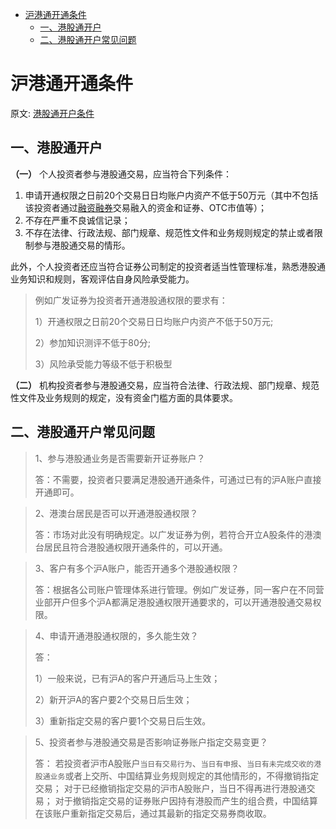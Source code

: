 - [沪港通开通条件](#沪港通开通条件)
  - [一、港股通开户](#一港股通开户)
  - [二、港股通开户常见问题](#二港股通开户常见问题)

[融资融券]: #

# 沪港通开通条件

原文: [港股通开户条件](https://edu.gtja.com/app/common/news-detail.html?id=1397&navFa=6&navCh=%E6%8A%95%E8%B5%84%E8%AF%BE%E5%A0%82&categoryId=202)

## 一、港股通开户

**（一）** 个人投资者参与港股通交易，应当符合下列条件：

1. 申请开通权限之日前20个交易日日均账户内资产不低于50万元（其中不包括该投资者通过[融资融券]交易融入的资金和证券、OTC市值等）；
2. 不存在严重不良诚信记录；
3. 不存在法律、行政法规、部门规章、规范性文件和业务规则规定的禁止或者限制参与港股通交易的情形。

此外，个人投资者还应当符合证券公司制定的投资者适当性管理标准，熟悉港股通业务知识和规则，客观评估自身风险承受能力。

> 例如广发证券为投资者开通港股通权限的要求有：
>
> 1）开通权限之日前20个交易日日均账户内资产不低于50万元;
>
> 2）参加知识测评不低于80分;
>
> 3）风险承受能力等级不低于积极型

**（二）** 机构投资者参与港股通交易，应当符合法律、行政法规、部门规章、规范性文件及业务规则的规定，没有资金门槛方面的具体要求。

## 二、港股通开户常见问题

> 1、参与港股通业务是否需要新开证券账户？
>
> 答：不需要，投资者只要满足港股通开通条件，可通过已有的沪A账户直接开通即可。

> 2、港澳台居民是否可以开通港股通权限？
>
> 答：市场对此没有明确规定。以广发证券为例，若符合开立A股条件的港澳台居民且符合港股通权限开通条件的，可以开通。

> 3、客户有多个沪A账户，能否开通多个港股通权限？
>
> 答：根据各公司账户管理体系进行管理。例如广发证券，同一客户在不同营业部开户但多个沪A都满足港股通权限开通要求的，可以开通港股通交易权限。

> 4、申请开通港股通权限的，多久能生效？
>
> 答：
>
> 1）一般来说，已有沪A的客户开通后马上生效；
>
> 2）新开沪A的客户要2个交易日后生效；
>
> 3）重新指定交易的客户要1个交易日后生效。

> 5、投资者参与港股通交易是否影响证券账户指定交易变更？
>
> 答：
> 若投资者沪市A股账户`当日有交易行为`、`当日有申报`、`当日有未完成交收的港股通业务`或者上交所、中国结算业务规则规定的其他情形的，不得撤销指定交易；
> 对于已经撤销指定交易的沪市A股账户，当日不得再进行港股通交易；
> 对于撤销指定交易的证券账户因持有港股而产生的组合费，中国结算在该账户重新指定交易后，通过其最新的指定交易券商收取。
